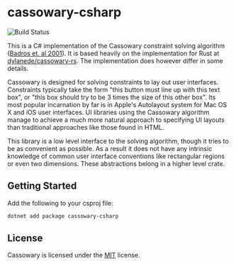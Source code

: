 # cassowary-csharp

![Build Status](https://github.com/lillo42/cassowary-csharp/actions/workflows/build-main.yml/badge.svg)

This is a C# implementation of the Cassowary constraint solving algorithm
([Badros et. al 2001](https://constraints.cs.washington.edu/solvers/cassowary-tochi.pdf)).
It is based heavily on the implementation for Rust at
[dylanede/cassowary-rs](https://github.com/dylanede/cassowary-rs). The implementation does
however differ in some details.

Cassowary is designed for solving constraints to lay out user interfaces.
Constraints typically take the form "this button must line up with this
text box", or "this box should try to be 3 times the size of this other box".
Its most popular incarnation by far is in Apple's Autolayout
system for Mac OS X and iOS user interfaces. UI libraries using the Cassowary
algorithm manage to achieve a much more natural approach to specifying UI
layouts than traditional approaches like those found in HTML.

This library is a low level interface to the solving algorithm, though it
tries to be as convenient as possible. As a result it does not have any
intrinsic knowledge of common user interface conventions like rectangular
regions or even two dimensions. These abstractions belong in a higher level
crate.

## Getting Started

Add the following to your csproj file:


```bash
dotnet add package cassowary-csharp
```

## License

Cassowary is licensed under the [MIT](LICENSE) license.